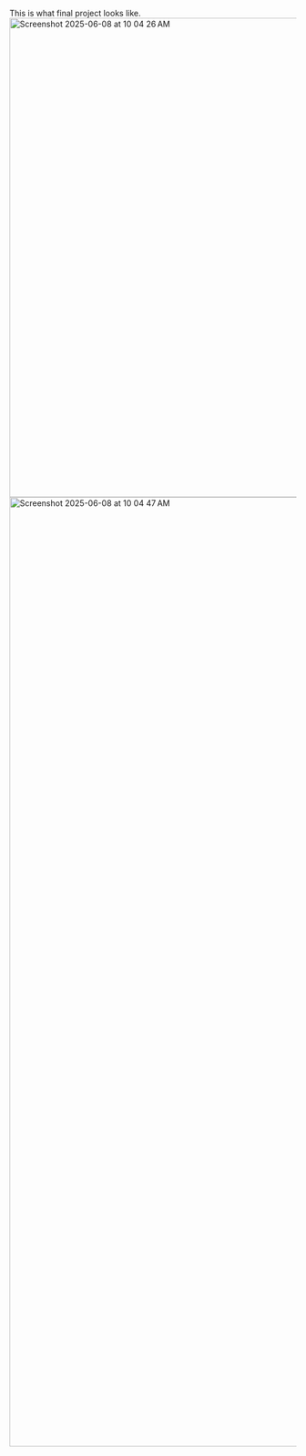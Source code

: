 This is what final project looks like. 
<img width="841" alt="Screenshot 2025-06-08 at 10 04 26 AM" src="https://github.com/user-attachments/assets/60049309-be69-4bdf-bc8a-3ab48697200f" />
<img width="1666" alt="Screenshot 2025-06-08 at 10 04 47 AM" src="https://github.com/user-attachments/assets/8653e5bc-bb36-4fde-b681-a5f532c50b86" />
